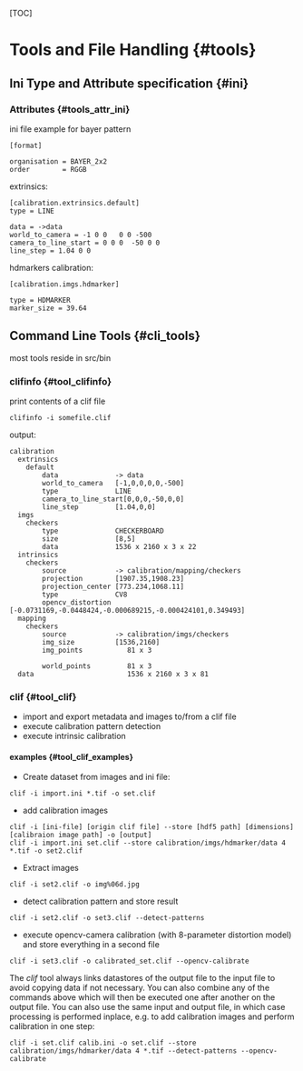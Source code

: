 [TOC]

# Tools and File Handling {#tools}


## Ini Type and Attribute specification {#ini}


### Attributes  {#tools_attr_ini}

ini file example for bayer pattern
~~~~~~~~~~~~~
[format]

organisation = BAYER_2x2
order        = RGGB
~~~~~~~~~~~~~

extrinsics:
~~~~~~~~~~~~~
[calibration.extrinsics.default]
type = LINE

data = ->data
world_to_camera = -1 0 0   0 0 -500
camera_to_line_start = 0 0 0  -50 0 0
line_step = 1.04 0 0
~~~~~~~~~~~~~

hdmarkers calibration:
~~~~~~~~~~~~~
[calibration.imgs.hdmarker]

type = HDMARKER
marker_size = 39.64
~~~~~~~~~~~~~


## Command Line Tools {#cli_tools}

most tools reside in src/bin

### clifinfo {#tool_clifinfo}

print contents of a clif file

~~~~~~~~~~~~~
clifinfo -i somefile.clif
~~~~~~~~~~~~~
output:
~~~~~~~~~~~~~
calibration
  extrinsics              
    default              
        data              -> data
        world_to_camera   [-1,0,0,0,0,-500]
        type              LINE
        camera_to_line_start[0,0,0,-50,0,0]
        line_step         [1.04,0,0]
  imgs                    
    checkers             
        type              CHECKERBOARD
        size              [8,5]
        data              1536 x 2160 x 3 x 22
  intrinsics              
    checkers             
        source            -> calibration/mapping/checkers
        projection        [1907.35,1908.23]
        projection_center [773.234,1068.11]
        type              CV8
        opencv_distortion [-0.0731169,-0.0448424,-0.000689215,-0.000424101,0.349493]
  mapping                 
    checkers             
        source            -> calibration/imgs/checkers
        img_size          [1536,2160]
        img_points           81 x 3

        world_points         81 x 3
  data                       1536 x 2160 x 3 x 81
~~~~~~~~~~~~~


### clif {#tool_clif}

- import and export metadata and images to/from a clif file
- execute calibration pattern detection
- execute intrinsic calibration


#### examples  {#tool_clif_examples}

- Create dataset from images and ini file:
~~~~~~~~~~~~~
clif -i import.ini *.tif -o set.clif
~~~~~~~~~~~~~

- add calibration images
~~~~~~~~~~~~~
clif -i [ini-file] [origin clif file] --store [hdf5 path] [dimensions] [calibraion image path] -o [output]
clif -i import.ini set.clif --store calibration/imgs/hdmarker/data 4 *.tif -o set2.clif
~~~~~~~~~~~~~

- Extract images
~~~~~~~~~~~~~
clif -i set2.clif -o img%06d.jpg
~~~~~~~~~~~~~

- detect calibration pattern and store result
~~~~~~~~~~~~~
clif -i set2.clif -o set3.clif --detect-patterns
~~~~~~~~~~~~~

- execute opencv-camera calibration (with 8-parameter distortion model) and store everything in a second file
~~~~~~~~~~~~~
clif -i set3.clif -o calibrated_set.clif --opencv-calibrate
~~~~~~~~~~~~~

The *clif* tool always links datastores of the output file to the input file to avoid copying data if not necessary. You can also combine any of the commands above which will then be executed one after another on the output file. You can also use the same input and output file, in which case processing is performed inplace, e.g. to add calibration images and perform calibration in one step:
~~~~~~~~~~~~~
clif -i set.clif calib.ini -o set.clif --store calibration/imgs/hdmarker/data 4 *.tif --detect-patterns --opencv-calibrate
~~~~~~~~~~~~~
